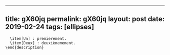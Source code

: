 ---
 title: gX60jq
 permalink: gX60jq
 layout: post
 date: 2019-02-24
 tags: [ellipses]
 ---

```latex\begin{description}
  \item[Un] : premierement.
  \item[Deux] : deuxièmemement.
\end{description}
```